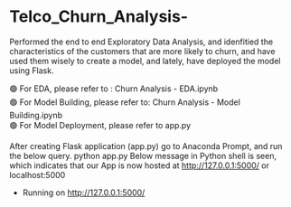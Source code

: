 # Telco_Churn_Analysis-

Performed the end to end Exploratory Data Analysis, and idenfitied the characteristics of the customers that are more likely to churn, and have used them wisely to create a model, and lately, have deployed the model using Flask.

🟢 For EDA, please refer to : Churn Analysis - EDA.ipynb <br/>
🟢 For Model Building, please refer to: Churn Analysis - Model Building.ipynb <br/>
🟢 For Model Deployment, please refer to app.py <br/>

After creating Flask application (app.py) go to Anaconda Prompt, and run the below query.
python app.py
Below message in Python shell is seen, which indicates that our App is now hosted at http://127.0.0.1:5000/ or localhost:5000
* Running on http://127.0.0.1:5000/
